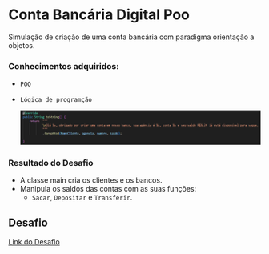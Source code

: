 # Conta Bancária Digital Poo

Simulação de criação de uma conta bancária com paradigma orientação a objetos.

### Conhecimentos adquiridos:

- `POO`
- `Lógica de programção`

    ![`String multilinha`](https://github.com/Jeff-bt/dio-claro-challenges-basic/blob/main/ContaBanco/img/StringMultilinha.png)

### Resultado do Desafio 
- A classe main cria os clientes e os bancos.
- Manipula os saldos das contas com as suas funções:
    - `Sacar`, `Depositar` e `Transferir`.

## Desafio
 [Link do Desafio](https://github.com/falvojr/lab-banco-digital-oo)
